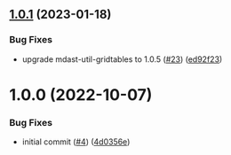 ## [1.0.1](https://github.com/adobe/remark-gridtables/compare/v1.0.0...v1.0.1) (2023-01-18)


### Bug Fixes

* upgrade mdast-util-gridtables to 1.0.5 ([#23](https://github.com/adobe/remark-gridtables/issues/23)) ([ed92f23](https://github.com/adobe/remark-gridtables/commit/ed92f2327a6e9356d4fd450d0a4e02f5ec07e32c))

# 1.0.0 (2022-10-07)


### Bug Fixes

* initial commit ([#4](https://github.com/adobe/remark-gridtables/issues/4)) ([4d0356e](https://github.com/adobe/remark-gridtables/commit/4d0356ee576e419b6706274f975eba96ade9d99c))
